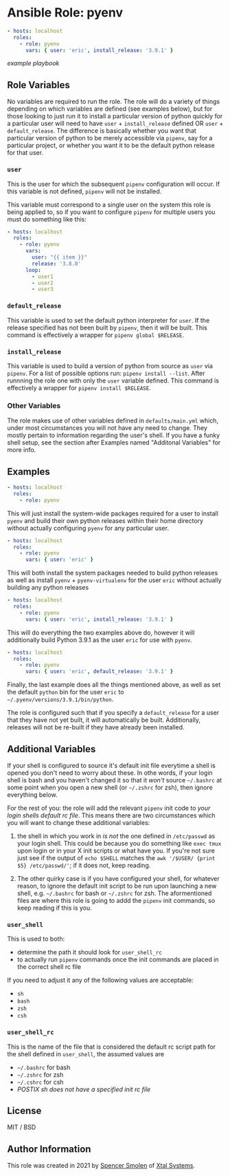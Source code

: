 # Ansible Role: pyenv

```yaml
- hosts: localhost
  roles:
    - role: pyenv
      vars: { user: 'eric', install_release: '3.9.1' }
```
*example playbook*

## Role Variables

No variables are required to run the role. The role will do a variety of things depending on which variables are defined (see examples below), but for those looking to just run it to install a particular version of python quickly for a particular user will need to have `user` + `install_release` defined OR `user` + `default_release`. The difference is basically whether you want that particular version of python to be merely accessible via `pipenv`, say for a particular project, or whether you want it to be the default python release for that user.

### `user`

This is the user for which the subsequent `pipenv` configuration will occur. If this variable is not defined, `pipenv` will not be installed.

This variable must correspond to a single user on the system this role is being applied to, so if you want to configure `pipenv` for multiple users you must do something like this:

```yaml
- hosts: localhost
  roles:
    - role: pyenv
      vars:
        user: "{{ item }}"
        release: '3.8.0'
      loop:
        - user1
        - user2
        - user3
```

### `default_release`

This variable is used to set the default python interpreter for `user`. If the release specified has not been built by `pipenv`, then it will be built. This command is effectively a wrapper for `pipenv global $RELEASE`.

### `install_release`

This variable is used to build a version of python from source as `user` via `pipenv`. For a list of possible options run: `pipenv install --list`. After runnning the role one with only the `user` variable defined. This command is effectively a wrapper for `pipenv install $RELEASE`.

### Other Variables

The role makes use of other variables defined in `defaults/main.yml` which, under most circumstances you will not have any need to change. They mostly pertain to information regarding the user's shell. If you have a funky shell setup, see the section after Examples named "Additonal Variables" for more info.

## Examples

```yaml
- hosts: localhost
  roles:
    - role: pyenv
```
This will just install the system-wide packages required for a user to install `pyenv` and build their own python releases within their home directory without actually configuring `pyenv` for any particular user.

```yaml
- hosts: localhost
  roles:
    - role: pyenv
      vars: { user: 'eric' }
```
This will both install the system packages needed to build python releases as well as install `pyenv` + `pyenv-virtualenv` for the user `eric` without actually building any python releases

```yaml
- hosts: localhost
  roles:
    - role: pyenv
      vars: { user: 'eric', install_release: '3.9.1' }
```

This will do everything the two examples above do, however it will additionally build Python 3.9.1 as the user `eric` for use with `pyenv`.

```yaml
- hosts: localhost
  roles:
    - role: pyenv
      vars: { user: 'eric', default_release: '3.9.1' }
```

Finally, the last example does all the things mentioned above, as well as set the default `python` bin for the user `eric` to `~/.pyenv/versions/3.9.1/bin/python`.

The role is configured such that if you specify a `default_release` for a user that they have not yet built, it will automatically be built. Additionally, releases will not be re-built if they have already been installed.

## Additional Variables

If your shell is configured to source it's default init file everytime a shell is opened you don't need to worry about these. In othe words, if your login shell is bash and you haven't changed it so that it *won't* source `~/.bashrc` at some point when you open a new shell (or `~/.zshrc` for zsh), then ignore everything below.

For the rest of you: the role will add the relevant `pipenv` init code to *your login shells default rc file*. This means there are two circumstances which you will want to change these additional variables:

1. the shell in which you work in *is not* the one defined in `/etc/passwd` as your login shell. This could be because you do something like `exec tmux` upon login or in your X init scripts or what have you. If you're not sure just see if the output of `echo $SHELL` matches the `awk '/$USER/ {print $5} /etc/passwd/'`; if it does not, keep reading.

2. The other quirky case is if you have configured your shell, for whatever reason, to ignore the default init script to be run upon launching a new shell, e.g. `~/.bashrc` for bash or `~/.zshrc` for zsh. The aformentioned files are where this role is going to addd the `pipenv` init commands, so keep reading if this is you.

### `user_shell`

This is used to both:
* determine the path it should look for `user_shell_rc`
* to actually run `pipenv` commands once the init commands are placed in the correct shell rc file

If you need to adjust it any of the following values are acceptable:
 - `sh`
 - `bash`
 - `zsh`
 - `csh`

### `user_shell_rc`

This is the name of the file that is considered the default rc script path for   the shell defined in `user_shell`, the assumed values are
 - `~/.bashrc` for bash
 - `~/.zshrc` for zsh
 - `~/.cshrc` for csh
 - *POSTIX sh does not have a specified init rc file*

## License

MIT / BSD

## Author Information

This role was created  in 2021 by [Spencer Smolen](http://spencersmolen.io) of [Xtal Systems](http://xtal.cloud).
